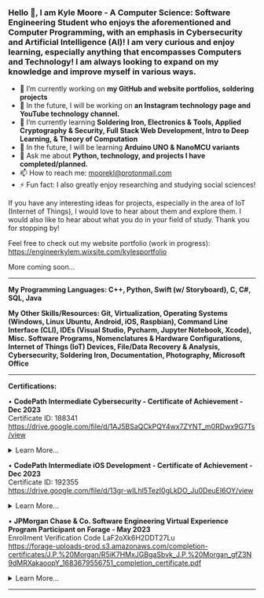 ### Hello 👋, I am Kyle Moore - A Computer Science: Software Engineering Student who enjoys the aforementioned and Computer Programming, with an emphasis in Cybersecurity and Artificial Intelligence (AI)! I am very curious and enjoy learning, especially anything that encompasses Computers and Technology! I am always looking to expand on my knowledge and improve myself in various ways.

- 🔭 I’m currently working on **my GitHub and website portfolios, soldering projects**
- 🌠 In the future, I will be working on **an Instagram technology page and YouTube technology channel.**
- 🌱 I’m currently learning __Soldering Iron, Electronics & Tools, Applied Cryptography & Security, Full Stack Web Development, Intro to Deep Learning, & Theory of Computation__
- 🚀 In the future, I will be learning **Arduino UNO & NanoMCU variants**
- 💬 Ask me about **Python, technology, and projects I have completed/planned.**
- 📫 How to reach me: moorekl@protonmail.com
- ⚡ Fun fact: I also greatly enjoy researching and studying social sciences!



If you have any interesting ideas for projects, especially in the area of IoT (Internet of Things), I would love to hear about them and explore them. I would also like to hear about what you do in your field of study. Thank you for stopping by!

Feel free to check out my website portfolio (work in progress): https://engineerkylem.wixsite.com/kylesportfolio

More coming soon...



----------------------------------------------------------------------------------------------------------------------------------------------------

**My Programming Languages: C++, Python, Swift (w/ Storyboard), C, C#, SQL, Java**

**My Other Skills/Resources: Git, Virtualization, Operating Systems (Windows, Linux Ubuntu, Android, iOS, Raspbian), Command Line Interface (CLI), IDEs (Visual Studio, Pycharm, Jupyter Notebook, Xcode), Misc. Software Programs, Nomenclatures & Hardware Configurations, Internet of Things (IoT) Devices, File/Data Recovery & Analysis, Cybersecurity, Soldering Iron, Documentation, Photography, Microsoft Office**

----------------------------------------------------------------------------------------------------------------------------------------------------

**Certifications:**

• **CodePath Intermediate Cybersecurity - Certificate of Achievement - Dec 2023**  
Certificate ID: 188341  
https://drive.google.com/file/d/1AJ5BSaQCkPQY4wx7ZYNT_m0RDwx9G7Ts/view    

<details>
  <summary>Learn More...</summary>
  <blockquote>
   • Demonstrated mastery of essential cybersecurity tools, including Wireshark, MISP, Audit, and Splunk.  
   • Successfully simulated real-world cyberattacks and performed thorough analyses to assess their impact on diverse systems.    
   • Utilized data mining techniques to identify potential attackers and conducted extensive file analysis using Splunk.
   • Implemented effective Denial-of-Service (DoS) mitigation strategies using Audit.
   • Conducted comprehensive research on the historical context of well-known attacks through MISP.
   • Applied knowledge of networking, the OSI model, and IP protocols to execute precise incident response procedures.
   • Acquired a strong foundational understanding of Cybersecurity, reinforcing and expanding my digital security expertise.
  </blockquote>
</details>    


• **CodePath Intermediate iOS Development - Certificate of Achievement - Dec 2023**  
Certificate ID: 192355  
https://drive.google.com/file/d/13gr-wILhl5TezI0gLkDO_Ju0DeuEI6OY/view      

<details>
  <summary>Learn More...</summary>
  <blockquote>  
   • Demonstrated expertise in building iOS apps with meticulous attention to detail, ensuring both comprehensible code and sleek User Interfaces (UI). Proficiently utilized Xcode on macOS for development.  
   • Added additional features and quality-of-life elements to enhance app functionality and user experience. Improvements encompassed aesthetics, additional features (e.g., camera implementation), and more.  
     • Implemented various aspects of iOS app development, including APIs, controllers (e.g., tab bar, table view), backend/server development using back4app, and other essential features.  
     • Enhanced critical-thinking and problem-solving skills through extensive troubleshooting of IDEs during application development, addressing common errors, and optimizing development procedures.  
     • Utilized Git, including branches, with built-in support within Xcode for version control and collaborative development.  
  </blockquote>
</details>    

• **JPMorgan Chase & Co. Software Engineering Virtual Experience Program Participant on Forage - May 2023**  
Enrollment Verification Code LaF2oXk6H2DDT27Lu  
https://forage-uploads-prod.s3.amazonaws.com/completion-certificates/J.P.%20Morgan/R5iK7HMxJGBgaSbvk_J.P.%20Morgan_gfZ3N9dMRXakaoopY_1683679556751_completion_certificate.pdf      
<details>
  <summary>Learn More...</summary>
  <blockquote>  
     • Established a local development environment by downloading essential files, tools, and dependencies.  
     • Identified and rectified broken files in the repository, ensuring the correct output of the web application.  
     • Utilized JPMorgan Chase's open-source library, Perspective, to create a live graph for displaying data feeds in a clear and visually appealing manner, catering to trader monitoring needs.  
     • Developed fluency in command-line operations and Git, vital tools for effective programming. Emphasized the importance of Git for collaborative project work.  
     • Gained proficiency in React, Typescript, and web application development.  
  </blockquote>
</details>    

----------------------------------------------------------------------------------------------------------------------------------------------------

<!--
**KyoKyle64/KyoKyle64** is a ✨ _special_ ✨ repository because its `README.md` (this file) appears on your GitHub profile.

Here are some ideas to get you started:

- 🔭 I’m currently working on ...
- 🌱 I’m currently learning ...
- 👯 I’m looking to collaborate on ...
- 🤔 I’m looking for help with ...
- 💬 Ask me about ...
- 📫 How to reach me: ...
- 😄 Pronouns: ...
- ⚡ Fun fact: ...
-->
